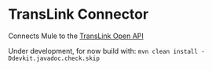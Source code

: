 # TransLink Connector

Connects Mule to the [TransLink Open API](http://developer.translink.ca/)

Under development, for now build with: `mvn clean install -Ddevkit.javadoc.check.skip`
